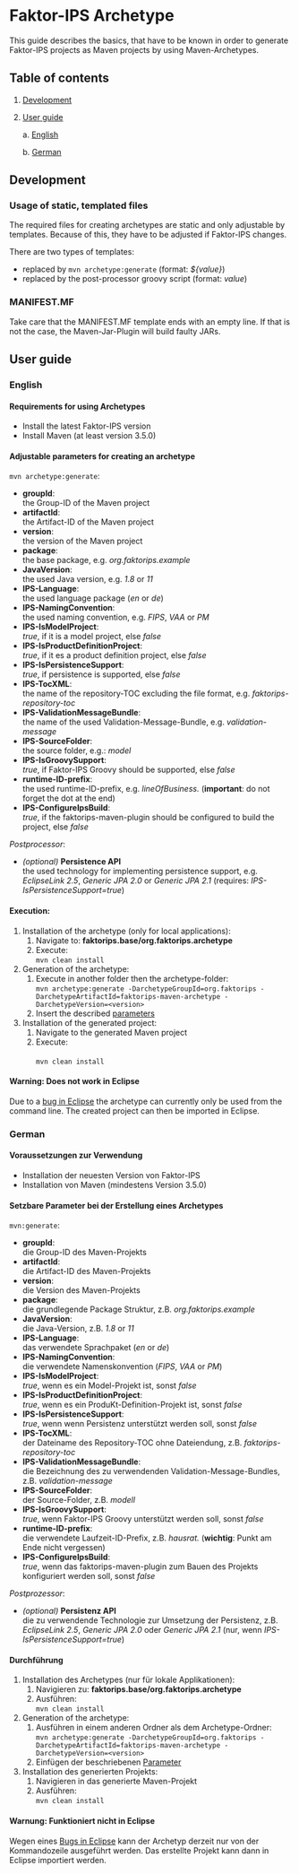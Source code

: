 # Faktor-IPS Archetype

This guide describes the basics, that have to be known in order to generate 
Faktor-IPS projects as Maven projects by using Maven-Archetypes.

## Table of contents
1. [Development](#development)
2. [User guide](#user-guide)
   
    a. [English](#english)
    
    b. [German](#german)

## Development

### Usage of static, templated files
The required files for creating archetypes are static and only adjustable by templates. 
Because of this, they have to be adjusted if Faktor-IPS changes.

There are two types of templates:

- replaced by ``mvn archetype:generate`` (format: _\${value}_)
- replaced by the post-processor groovy script (format: _$value$_)

### MANIFEST.MF
Take care that the MANIFEST.MF template ends with an empty line.
If that is not the case, the Maven-Jar-Plugin will build faulty JARs.

## User guide

### English

#### Requirements for using Archetypes
- Install the latest Faktor-IPS version
- Install Maven (at least version 3.5.0)

#### Adjustable parameters for creating an archetype

``mvn archetype:generate``:
- **groupId**: <br/> 
  the Group-ID of the Maven project
- **artifactId**: <br/> 
  the Artifact-ID of the Maven project
- **version**: <br/> 
  the version of the Maven project
- **package**: <br/> 
  the base package, e.g. _org.faktorips.example_
- **JavaVersion**: <br/> 
  the used Java version, e.g. _1.8_ or _11_
- **IPS-Language**: <br/> 
  the used language package (_en_ or _de_)
- **IPS-NamingConvention**: <br/> 
  the used naming convention, e.g. _FIPS_, _VAA_ or _PM_
- **IPS-IsModelProject**: <br/>
  _true_, if it is a model project, else _false_
- **IPS-IsProductDefinitionProject**: <br/>
  _true_, if it es a product definition project, else _false_
- **IPS-IsPersistenceSupport**: <br/>
  _true_, if persistence is supported, else _false_
- **IPS-TocXML**: <br/> 
  the name of the repository-TOC excluding the file format, e.g. _faktorips-repository-toc_
- **IPS-ValidationMessageBundle**: <br/> 
  the name of the used Validation-Message-Bundle, e.g. _validation-message_
- **IPS-SourceFolder**: <br/> 
  the source folder, e.g.: _model_
- **IPS-IsGroovySupport**: <br/>
  _true_, if Faktor-IPS Groovy should be supported, else _false_
- **runtime-ID-prefix**: <br/>
  the used runtime-ID-prefix, e.g. _lineOfBusiness._ 
  (**important**: do not forget the dot at the end)
- **IPS-ConfigureIpsBuild**: <br/>
  _true_, if the faktorips-maven-plugin should be configured to build the project, else _false_

_Postprocessor_:
- _(optional)_ **Persistence API** <br/>
  the used technology for implementing persistence support, 
  e.g. _EclipseLink 2.5_, _Generic JPA 2.0_ or _Generic JPA 2.1_ 
  (requires: _IPS-IsPersistenceSupport=true_)

#### Execution: 

1. Installation of the archetype (only for local applications):	
    1. Navigate to: **faktorips.base/org.faktorips.archetype**
    2. Execute: <br/> 
       ``mvn clean install``
2. Generation of the archetype:		
    1. Execute in another folder then the archetype-folder: <br/>
       ``mvn archetype:generate -DarchetypeGroupId=org.faktorips -DarchetypeArtifactId=faktorips-maven-archetype -DarchetypeVersion=<version>``
    2. Insert the described [parameters](#adjustable-parameters-for-creating-an-archetype)
3. Installation of the generated project:		
    1. Navigate to the generated Maven project
    2. Execute:	<br/>	
       ``mvn clean install``
       
#### Warning: Does not work in Eclipse

Due to a [bug in Eclipse](https://github.com/eclipse-m2e/m2e-core/issues/249) the archetype can currently only be used from the command line. The created project can then be imported in Eclipse.

### German

#### Voraussetzungen zur Verwendung
- Installation der neuesten Version von Faktor-IPS
- Installation von Maven (mindestens Version 3.5.0)

#### Setzbare Parameter bei der Erstellung eines Archetypes

``mvn:generate``:
- **groupId**: <br/>
  die Group-ID des Maven-Projekts
- **artifactId**: <br/>
  die Artifact-ID des Maven-Projekts
- **version**: <br/>
  die Version des Maven-Projekts
- **package**: <br/>
  die grundlegende Package Struktur, z.B. _org.faktorips.example_
- **JavaVersion**: <br/>
  die Java-Version, z.B. _1.8_ or _11_
- **IPS-Language**: <br/>
  das verwendete Sprachpaket (_en_ or _de_)
- **IPS-NamingConvention**: <br/>
  die verwendete Namenskonvention (_FIPS_, _VAA_ or _PM_)
- **IPS-IsModelProject**: <br/>
  _true_, wenn es ein Model-Projekt ist, sonst _false_
- **IPS-IsProductDefinitionProject**: <br/>
  _true_, wenn es ein ProduKt-Definition-Projekt ist, sonst _false_
- **IPS-IsPersistenceSupport**: <br/>
  _true_, wenn wenn Persistenz unterstützt werden soll, sonst _false_
- **IPS-TocXML**: <br/>
  der Dateiname des Repository-TOC ohne Dateiendung, z.B. _faktorips-repository-toc_
- **IPS-ValidationMessageBundle**: <br/>
  die Bezeichnung des zu verwendenden Validation-Message-Bundles, z.B. _validation-message_
- **IPS-SourceFolder**: <br/>
  der Source-Folder, z.B. _modell_
- **IPS-IsGroovySupport**: <br/>
  _true_, wenn Faktor-IPS Groovy unterstützt werden soll, sonst _false_
- **runtime-ID-prefix**: <br/>
  die verwendete Laufzeit-ID-Prefix, z.B. _hausrat._ 
  (**wichtig**: Punkt am Ende nicht vergessen)
- **IPS-ConfigureIpsBuild**: <br/>
  _true_, wenn das faktorips-maven-plugin zum Bauen des Projekts konfiguriert werden soll, sonst _false_
  
_Postprozessor_:
- _(optional)_ **Persistenz API** <br/>
  die zu verwendende Technologie zur Umsetzung der Persistenz,
  z.B. _EclipseLink 2.5_, _Generic JPA 2.0_ oder _Generic JPA 2.1_
  (nur, wenn _IPS-IsPersistenceSupport=true_)

#### Durchführung

1. Installation des Archetypes (nur für lokale Applikationen):
    1. Navigieren zu: **faktorips.base/org.faktorips.archetype**
    2. Ausführen: <br/>
       ``mvn clean install``
2. Generation of the archetype:
    1. Ausführen in einem anderen Ordner als dem Archetype-Ordner: <br/>
       ``mvn archetype:generate -DarchetypeGroupId=org.faktorips -DarchetypeArtifactId=faktorips-maven-archetype -DarchetypeVersion=<version>``
    2. Einfügen der beschriebenen [Parameter](#setzbare-parameter-bei-der-erstellung-eines-archetypes)
3. Installation des generierten Projekts:
    1. Navigieren in das generierte Maven-Projekt
    2. Ausführen:	<br/>
       ``mvn clean install``
       
#### Warnung: Funktioniert nicht in Eclipse

Wegen eines [Bugs in Eclipse](https://github.com/eclipse-m2e/m2e-core/issues/249) kann der Archetyp derzeit nur von der Kommandozeile ausgeführt werden. Das erstellte Projekt kann dann in Eclipse importiert werden.
       